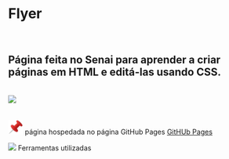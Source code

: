 <h1>Flyer</h1>

<br><h2>Página feita no Senai para aprender a criar páginas em HTML e editá-las usando CSS.</h2>

<br><img src="https://github.com/Miguel1DM/Folder/blob/main/img/tela.png">

<div align = "left">

<br><img src="https://github.com/Miguel1DM/Cartao-de-visitas/blob/main/img/alfinete.png" width = "30px"/> página hospedada no página GitHub Pages [GitHUb Pages](https://miguel1dm.github.io/Folder/)

<img src="https://github.com/Miguel1DM/Folder/blob/main/img/ferramenta.png" width = "30px"/> Ferramentas utilizadas

</div>


  




